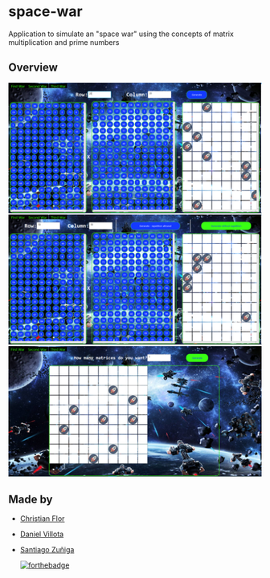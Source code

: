 # space-war
Application to simulate an "space war" using the concepts of matrix multiplication and prime numbers
## Overview
  ![Overview](overview/MainView1.PNG?raw=true)  
  ![Overview](overview/MainView2.PNG?raw=true) 
  ![Overview](overview/MainView3.PNG?raw=true) 
  
  ## Made by
+ [Christian Flor](https://github.com/ChristianFlor "Christian Flor")
+ [Daniel Villota](https://github.com/DanielVillota16)
+ [Santiago Zuñiga](https://github.com/Legendary-Overlord)
  
  [![forthebadge](https://forthebadge.com/images/badges/made-with-java.svg)](https://forthebadge.com)
